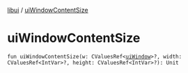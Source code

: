 [libui](README.md) / [uiWindowContentSize](ui-window-content-size.md)

# uiWindowContentSize

`fun uiWindowContentSize(w: CValuesRef<`[`uiWindow`](ui-window.md)`>?, width: CValuesRef<IntVar>?, height: CValuesRef<IntVar>?): Unit`